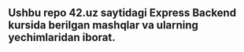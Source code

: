 <h2>Ushbu repo 42.uz saytidagi Express Backend kursida berilgan mashqlar va ularning yechimlaridan iborat.</h2>

